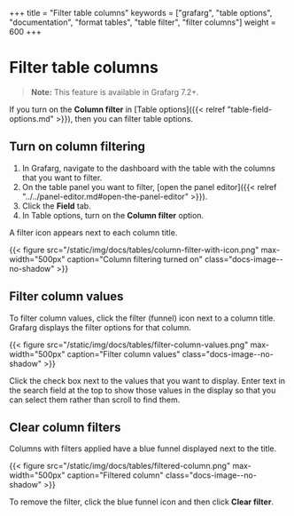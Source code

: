 +++
title = "Filter table columns"
keywords = ["grafarg", "table options", "documentation", "format tables", "table filter", "filter columns"]
weight = 600
+++

# Filter table columns

> **Note:** This feature is available in Grafarg 7.2+.

If you turn on the **Column filter** in [Table options]({{< relref "table-field-options.md" >}}), then you can filter table options.

## Turn on column filtering

1. In Grafarg, navigate to the dashboard with the table with the columns that you want to filter.
1. On the table panel you want to filter, [open the panel editor]({{< relref "../../panel-editor.md#open-the-panel-editor" >}}).
1. Click the **Field** tab.
1. In Table options, turn on the **Column filter** option.

A filter icon appears next to each column title.

{{< figure src="/static/img/docs/tables/column-filter-with-icon.png" max-width="500px" caption="Column filtering turned on" class="docs-image--no-shadow" >}}

## Filter column values

To filter column values, click the filter (funnel) icon next to a column title. Grafarg displays the filter options for that column.

{{< figure src="/static/img/docs/tables/filter-column-values.png" max-width="500px" caption="Filter column values" class="docs-image--no-shadow" >}}

Click the check box next to the values that you want to display. Enter text in the search field at the top to show those values in the display so that you can select them rather than scroll to find them.

## Clear column filters

Columns with filters applied have a blue funnel displayed next to the title.

{{< figure src="/static/img/docs/tables/filtered-column.png" max-width="500px" caption="Filtered column" class="docs-image--no-shadow" >}}

To remove the filter, click the blue funnel icon and then click **Clear filter**.